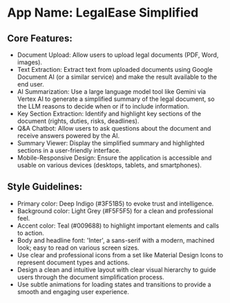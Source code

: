 # **App Name**: LegalEase Simplified

## Core Features:

- Document Upload: Allow users to upload legal documents (PDF, Word, images).
- Text Extraction: Extract text from uploaded documents using Google Document AI (or a similar service) and make the result available to the end user.
- AI Summarization: Use a large language model tool like Gemini via Vertex AI to generate a simplified summary of the legal document, so the LLM reasons to decide when or if to include information.
- Key Section Extraction: Identify and highlight key sections of the document (rights, duties, risks, deadlines).
- Q&A Chatbot: Allow users to ask questions about the document and receive answers powered by the AI.
- Summary Viewer: Display the simplified summary and highlighted sections in a user-friendly interface.
- Mobile-Responsive Design: Ensure the application is accessible and usable on various devices (desktops, tablets, and smartphones).

## Style Guidelines:

- Primary color: Deep Indigo (#3F51B5) to evoke trust and intelligence.
- Background color: Light Grey (#F5F5F5) for a clean and professional feel.
- Accent color: Teal (#009688) to highlight important elements and calls to action.
- Body and headline font: 'Inter', a sans-serif with a modern, machined look; easy to read on various screen sizes.
- Use clear and professional icons from a set like Material Design Icons to represent document types and actions.
- Design a clean and intuitive layout with clear visual hierarchy to guide users through the document simplification process.
- Use subtle animations for loading states and transitions to provide a smooth and engaging user experience.